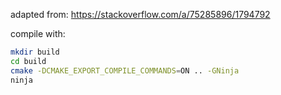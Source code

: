 adapted from: https://stackoverflow.com/a/75285896/1794792

compile with:
```bash
mkdir build
cd build
cmake -DCMAKE_EXPORT_COMPILE_COMMANDS=ON .. -GNinja
ninja
```
